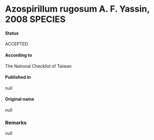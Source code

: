 # Azospirillum rugosum A. F. Yassin, 2008 SPECIES

#### Status
ACCEPTED

#### According to
The National Checklist of Taiwan

#### Published in
null

#### Original name
null

### Remarks
null